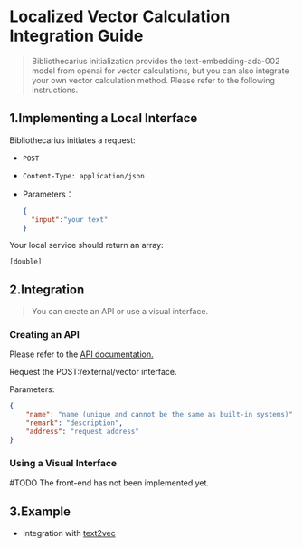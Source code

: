 # Localized Vector Calculation Integration Guide

> Bibliothecarius initialization provides the text-embedding-ada-002 model from openai for vector calculations, but you can also integrate your own vector calculation method. Please refer to the following instructions.

## 1.Implementing a Local Interface

Bibliothecarius initiates a request:

- `POST`

- `Content-Type: application/json`

- Parameters：

  ```json
  {
  	"input":"your text"
  }
  ```

Your local service should return an array:

```
[double]
```

## 2.Integration

> You can create an API or use a visual interface.

### Creating an API

Please refer to the [API documentation.](https://apifox.com/apidoc/shared-0dfab7c9-3d3f-498a-b4c2-88b5e6b99a01/api-72139088)

Request the POST:/external/vector interface.

Parameters:

```json
{
    "name": "name (unique and cannot be the same as built-in systems)",
    "remark": "description",
    "address": "request address"
}
```

### Using a Visual Interface

#TODO The front-end has not been implemented yet.


## 3.Example

- Integration with [text2vec](Localized%20Vector%20Calculation%20Integration%20with%20text2vec-chinese.md)

